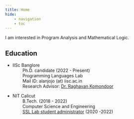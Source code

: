 ```yaml
---
title: Home
hide:
    - navigation
    - toc
---
```


I am interested in Program Analysis and Mathematical Logic.

## Education

- IISc Banglore<br>
&emsp;&emsp; Ph.D. candidate (2022 - Present)<br>
&emsp;&emsp; Programming Languages Lab<br>
&emsp;&emsp; Mail ID: alanjojo (at) iisc.ac.in<br>
&emsp;&emsp; Research Advisor: [Dr. Raghavan Komondoor](https://www.csa.iisc.ac.in/~raghavan/)

- NIT Calicut<br>
&emsp;&emsp; B.Tech. (2018 - 2022)<br>
&emsp;&emsp; Computer Science and Engineering<br>
&emsp;&emsp; [SSL Lab student administrator](https://athena.nitc.ac.in/index.php/student-admins/) (2020 -2022)